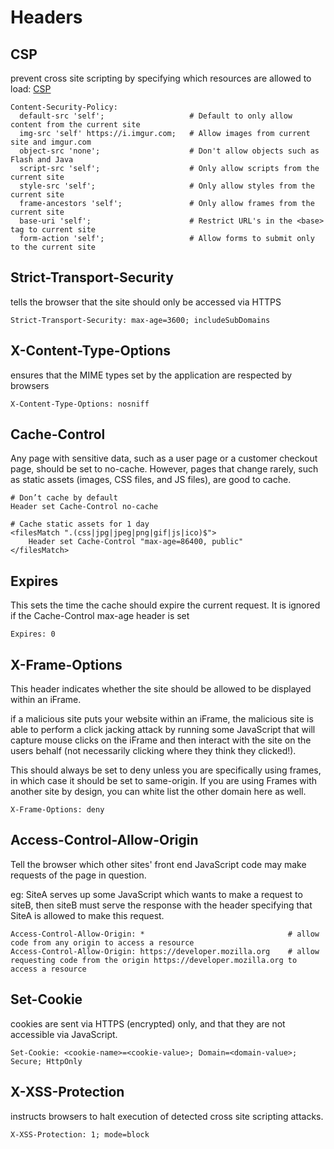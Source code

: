 # Headers

## CSP

prevent cross site scripting by specifying which resources are allowed to load: [CSP](https://content-security-policy.com/)

```text
Content-Security-Policy:
  default-src 'self';                   # Default to only allow content from the current site
  img-src 'self' https://i.imgur.com;   # Allow images from current site and imgur.com
  object-src 'none';                    # Don't allow objects such as Flash and Java
  script-src 'self';                    # Only allow scripts from the current site
  style-src 'self';                     # Only allow styles from the current site
  frame-ancestors 'self';               # Only allow frames from the current site
  base-uri 'self';                      # Restrict URL's in the <base> tag to current site
  form-action 'self';                   # Allow forms to submit only to the current site
```

## Strict-Transport-Security

tells the browser that the site should only be accessed via HTTPS

```text
Strict-Transport-Security: max-age=3600; includeSubDomains
```

## X-Content-Type-Options

ensures that the MIME types set by the application are respected by browsers

```text
X-Content-Type-Options: nosniff
```

## Cache-Control

Any page with sensitive data, such as a user page or a customer checkout page, should be set to no-cache.
However, pages that change rarely, such as static assets (images, CSS files, and JS files), are good to cache.

```text
# Don’t cache by default
Header set Cache-Control no-cache

# Cache static assets for 1 day
<filesMatch ".(css|jpg|jpeg|png|gif|js|ico)$">
    Header set Cache-Control "max-age=86400, public"
</filesMatch>
```

## Expires

This sets the time the cache should expire the current request. It is ignored if the Cache-Control max-age header is set

```text
Expires: 0
```

## X-Frame-Options

This header indicates whether the site should be allowed to be displayed within an iFrame.

if a malicious site puts your website within an iFrame, the malicious site is able to perform a click jacking attack by running some JavaScript that will capture mouse clicks on the iFrame and then interact with the site on the users behalf (not necessarily clicking where they think they clicked!).

This should always be set to deny unless you are specifically using frames, in which case it should be set to same-origin. If you are using Frames with another site by design, you can white list the other domain here as well.

```text
X-Frame-Options: deny
```

## Access-Control-Allow-Origin

Tell the browser which other sites' front end JavaScript code may make requests of the page in question.

eg: SiteA serves up some JavaScript which wants to make a request to siteB, then siteB must serve the response with the header specifying that SiteA is allowed to make this request.

```text
Access-Control-Allow-Origin: *                                # allow code from any origin to access a resource
Access-Control-Allow-Origin: https://developer.mozilla.org    # allow requesting code from the origin https://developer.mozilla.org to access a resource
```

## Set-Cookie

cookies are sent via HTTPS (encrypted) only, and that they are not accessible via JavaScript.

```text
Set-Cookie: <cookie-name>=<cookie-value>; Domain=<domain-value>; Secure; HttpOnly
```

## X-XSS-Protection

instructs browsers to halt execution of detected cross site scripting attacks.

```text
X-XSS-Protection: 1; mode=block
```
